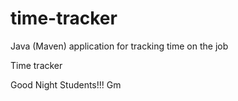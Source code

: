 # time-tracker
Java (Maven) application for tracking time on the job

Time tracker

Good Night Students!!!
Gm
